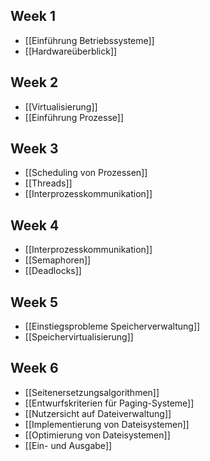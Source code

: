## Week 1
- [[Einführung Betriebssysteme]]
- [[Hardwareüberblick]]
## Week 2
- [[Virtualisierung]]
- [[Einführung Prozesse]]
## Week 3
- [[Scheduling von Prozessen]]
- [[Threads]]
- [[Interprozesskommunikation]] 
## Week 4
- [[Interprozesskommunikation]]
- [[Semaphoren]]
- [[Deadlocks]]
## Week 5
- [[Einstiegsprobleme Speicherverwaltung]]
- [[Speichervirtualisierung]]
## Week 6
- [[Seitenersetzungsalgorithmen]]
- [[Entwurfskriterien für Paging-Systeme]]
- [[Nutzersicht auf Dateiverwaltung]]
- [[Implementierung von Dateisystemen]]
- [[Optimierung von Dateisystemen]]
- [[Ein- und Ausgabe]]
